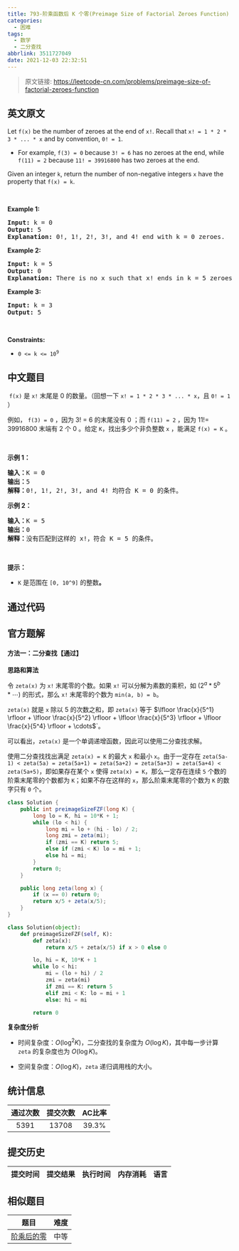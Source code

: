 ```yaml
---
title: 793-阶乘函数后 K 个零(Preimage Size of Factorial Zeroes Function)
categories:
  - 困难
tags:
  - 数学
  - 二分查找
abbrlink: 3511727049
date: 2021-12-03 22:32:51
---
```


> 原文链接: https://leetcode-cn.com/problems/preimage-size-of-factorial-zeroes-function


## 英文原文
<div><p>Let <code>f(x)</code> be the number of zeroes at the end of <code>x!</code>. Recall that <code>x! = 1 * 2 * 3 * ... * x</code> and by convention, <code>0! = 1</code>.</p>

<ul>
	<li>For example, <code>f(3) = 0</code> because <code>3! = 6</code> has no zeroes at the end, while <code>f(11) = 2</code> because <code>11! = 39916800</code> has two zeroes at the end.</li>
</ul>

<p>Given an integer <code>k</code>, return the number of non-negative integers <code>x</code> have the property that <code>f(x) = k</code>.</p>

<p>&nbsp;</p>
<p><strong>Example 1:</strong></p>

<pre>
<strong>Input:</strong> k = 0
<strong>Output:</strong> 5
<strong>Explanation:</strong> 0!, 1!, 2!, 3!, and 4! end with k = 0 zeroes.
</pre>

<p><strong>Example 2:</strong></p>

<pre>
<strong>Input:</strong> k = 5
<strong>Output:</strong> 0
<strong>Explanation:</strong> There is no x such that x! ends in k = 5 zeroes.
</pre>

<p><strong>Example 3:</strong></p>

<pre>
<strong>Input:</strong> k = 3
<strong>Output:</strong> 5
</pre>

<p>&nbsp;</p>
<p><strong>Constraints:</strong></p>

<ul>
	<li><code>0 &lt;= k &lt;= 10<sup>9</sup></code></li>
</ul>
</div>

## 中文题目
<div><p> <code>f(x)</code> 是 <code>x!</code> 末尾是 0 的数量。（回想一下 <code>x! = 1 * 2 * 3 * ... * x</code>，且 <code>0! = 1</code> ）</p>

<p>例如， <code>f(3) = 0</code> ，因为 3! = 6 的末尾没有 0 ；而 <code>f(11) = 2</code> ，因为 11!= 39916800 末端有 2 个 0 。给定 <code>K</code>，找出多少个非负整数 <code>x</code> ，能满足 <code>f(x) = K</code> 。</p>

<p> </p>

<p><strong>示例 1：</strong><strong> </strong></p>

<pre>
<strong>输入：</strong>K = 0<strong>
输出：</strong>5<strong>
解释：</strong>0!, 1!, 2!, 3!, and 4! 均符合 K = 0 的条件。
</pre>

<p><strong>示例 2：</strong></p>

<pre>
<strong>输入：</strong>K = 5
<strong>输出：</strong>0
<strong>解释：</strong>没有匹配到这样的 x!，符合 K = 5 的条件。</pre>

<p> </p>

<p><strong>提示：</strong></p>

<ul>
	<li>
	<p><code>K</code> 是范围在 <code>[0, 10^9]</code> 的整数<strong>。</strong></p>
	</li>
</ul>
</div>

## 通过代码
<RecoDemo>
</RecoDemo>


## 官方题解
#### 方法一：二分查找【通过】

**思路和算法**

令 `zeta(x)` 为 `x!` 末尾零的个数。如果 `x!` 可以分解为素数的乘积，如 $(2^a * 5^b * \cdots )$ 的形式，那么 `x!` 末尾零的个数为 `min(a, b) = b`。

`zeta(x)` 就是 `x` 除以 5 的次数之和，即 `zeta(x)` 等于 $\lfloor \frac{x}{5^1} \rfloor + \lfloor \frac{x}{5^2} \rfloor + \lfloor \frac{x}{5^3} \rfloor + \lfloor \frac{x}{5^4} \rfloor + \cdots$`。 

可以看出，`zeta(x)` 是一个单调递增函数，因此可以使用二分查找求解。

使用二分查找找出满足 `zeta(x) = K` 的最大 `x` 和最小 `x`。由于一定存在 `zeta(5a-1) < zeta(5a) = zeta(5a+1) = zeta(5a+2) = zeta(5a+3) = zeta(5a+4) < zeta(5a+5)`，即如果存在某个 `x` 使得 `zeta(x) = K`，那么一定存在连续 `5` 个数的阶乘末尾零的个数都为 `K`；如果不存在这样的 `x`，那么阶乘末尾零的个数为 `K` 的数字只有 `0` 个。

```java [solution1-Java]
class Solution {
    public int preimageSizeFZF(long K) {
        long lo = K, hi = 10*K + 1;
        while (lo < hi) {
            long mi = lo + (hi - lo) / 2;
            long zmi = zeta(mi);
            if (zmi == K) return 5;
            else if (zmi < K) lo = mi + 1;
            else hi = mi;
        }
        return 0;
    }

    public long zeta(long x) {
        if (x == 0) return 0;
        return x/5 + zeta(x/5);
    }
}
```

```python [solution1-Python]
class Solution(object):
    def preimageSizeFZF(self, K):
        def zeta(x):
            return x/5 + zeta(x/5) if x > 0 else 0

        lo, hi = K, 10*K + 1
        while lo < hi:
            mi = (lo + hi) / 2
            zmi = zeta(mi)
            if zmi == K: return 5
            elif zmi < K: lo = mi + 1
            else: hi = mi

        return 0
```

**复杂度分析**

* 时间复杂度：$O(\log^2 K)$，二分查找的复杂度为  $O(\log K)$，其中每一步计算 `zeta` 的复杂度也为 $O(\log K)$。

* 空间复杂度：$O(\log K)$，`zeta` 递归调用栈的大小。

## 统计信息
| 通过次数 | 提交次数 | AC比率 |
| :------: | :------: | :------: |
|    5391    |    13708    |   39.3%   |

## 提交历史
| 提交时间 | 提交结果 | 执行时间 |  内存消耗  | 语言 |
| :------: | :------: | :------: | :--------: | :--------: |


## 相似题目
|                             题目                             | 难度 |
| :----------------------------------------------------------: | :---------: |
| [阶乘后的零](https://leetcode-cn.com/problems/factorial-trailing-zeroes/) | 中等|
